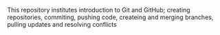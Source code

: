 This repository institutes introduction to Git and GitHub; creating repositories, commiting, pushing code, createing and merging branches, pulling updates and resolving conflicts
